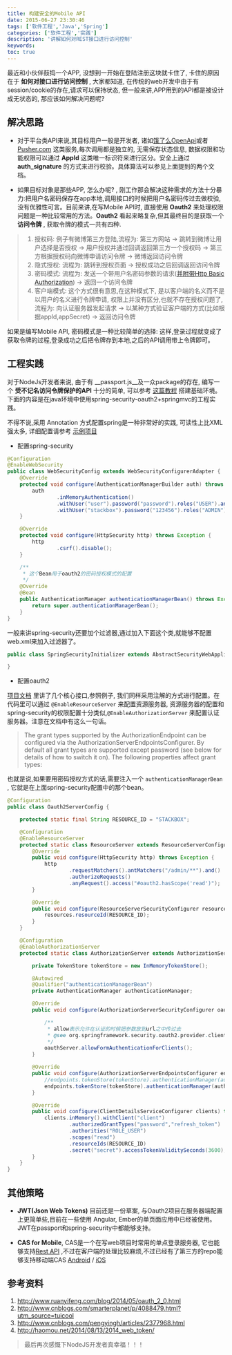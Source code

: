 ```yaml
---
title: 构建安全的Mobile API
date: 2015-06-27 23:30:46
tags: ['软件工程','Java','Spring']
categories: ['软件工程','实践']
description: '讲解如何对REST接口进行访问控制'
keywords:
toc: true
---
```


最近和小伙伴鼓捣一个APP, 没想到一开始在登陆注册这块就卡住了, 卡住的原因在于 __如何对接口进行访问控制__ , 大家都知道, 在传统的web开发中由于有session/cookie的存在,请求可以保持状态, 但一般来讲,APP用到的API都是被设计成无状态的, 那应该如何解决问题呢?

## 解决思路

+ 对于平台类API来说,其目标用户一般是开发者, 诸如[饿了么OpenApi](http://openapi.eleme.io/v2/quickstart.html)或者 [Pusher.com](https://pusher.com/docs/rest_api#authentication) 这类服务,每次调用都是独立的, 无需保存状态信息, 数据权限和功能权限可以通过 __AppId__ 这类唯一标识符来进行区分。安全上通过 __auth_signature__ 的方式来进行校验。具体算法可以参见上面提到的两个文档。

+ 如果目标对象是那些APP, 怎么办呢? , 刚工作那会解决这种需求的方法十分暴力:把用户名密码保存在app本地,调用接口的时候把用户名密码传过去做校验, 没有优雅性可言。目前来讲,在写Mobile API时, 直接使用 __Oauth2__ 来处理权限问题是一种比较常用的方法。__Oauth2__ 看起来略复杂,但其最终目的是获取一个 __访问令牌__ , 获取令牌的模式一共有四种.

> 1. 授权码: 例子有微博第三方登陆,流程为: 第三方网站 -> 跳转到微博让用户选择是否授权 -> 用户授权并通过回调返回第三方一个授权码 -> 第三方根据授权码向微博申请访问令牌 -> 微博返回访问令牌
> 2. 隐式授权: 流程为: 跳转到授权页面 -> 授权成功之后回调返回访问令牌
> 3. 密码模式: 流程为: 发送一个带用户名密码参数的请求([并附带Http Basic Authorization](http://www.cnblogs.com/pengyingh/articles/2377968.html)) -> 返回一个访问令牌
> 4. 客户端模式: 这个方式很有意思,在这种模式下, 是以客户端的名义而不是以用户的名义进行令牌申请, 权限上并没有区分,也就不存在授权问题了, 流程为: 向认证服务器发起请求 -> 以某种方式验证客户端的方式(比如根据appId,appSecret) -> 返回访问令牌

如果是编写Mobile API, 密码模式是一种比较简单的选择: 这样,登录过程就变成了获取令牌的过程,登录成功之后把令牌存到本地,之后的API调用带上令牌即可。

## 工程实践

对于NodeJs开发者来说, 由于有 __passport.js__及一众package的存在, 编写一个 __受不记名访问令牌保护的API__ 十分的简单, 可以参考 [这篇教程](http://aleksandrov.ws/2013/09/12/restful-api-with-nodejs-plus-mongodb/#Step1) 搭建基础环境。 下面的内容是在java环境中使用spring-security-oauth2+springmvc的工程实践。

不得不说,采用 Annotation 方式配置spring是一种非常好的实践, 可读性上比XML强太多, 详细配置请参考 [示例项目](https://github.com/Nagland/spring-security-rest-with-oauth2)

+ 配置spring-security


```java
@Configuration
@EnableWebSecurity
public class WebSecurityConfig extends WebSecurityConfigurerAdapter {
    @Override
    protected void configure(AuthenticationManagerBuilder auth) throws Exception {
        auth
                .inMemoryAuthentication()
                .withUser("user").password("password").roles("USER").and()
                .withUser("stackbox").password("123456").roles("ADMIN");
    }

    @Override
    protected void configure(HttpSecurity http) throws Exception {
        http
                .csrf().disable();
    }

    /**
     * 这个Bean用于oauth2的密码授权模式的配置
     */
    @Override
    @Bean
    public AuthenticationManager authenticationManagerBean() throws Exception {
        return super.authenticationManagerBean();
    }
}
```
一般来讲spring-security还要加个过滤器,通过加入下面这个类,就能够不配置web.xml来加入过滤器了。
```java
public class SpringSecurityInitializer extends AbstractSecurityWebApplicationInitializer{

}
```
+ 配置oauth2

[项目文档](http://projects.spring.io/spring-security-oauth/docs/oauth2.html) 里讲了几个核心接口,参照例子, 我们同样采用注解的方式进行配置。在代码里可以通过 `@EnableResourceServer` 来配置资源服务器, 资源服务器的配置和spring-security的权限配置十分类似,`@EnableAuthorizationServer` 来配置认证服务器。注意在文档中有这么一句话。

> The grant types supported by the AuthorizationEndpoint can be configured via the AuthorizationServerEndpointsConfigurer. By default all grant types are supported except password (see below for details of how to switch it on). The following properties affect grant types:

也就是说,如果要用密码授权方式的话,需要注入一个 `authenticationManagerBean` , 它就是在上面spring-security配置中的那个bean。

```java
@Configuration
public class Oauth2ServerConfig {

    protected static final String RESOURCE_ID = "STACKBOX";

    @Configuration
    @EnableResourceServer
    protected static class ResourceServer extends ResourceServerConfigurerAdapter {
        @Override
        public void configure(HttpSecurity http) throws Exception {
            http
                    .requestMatchers().antMatchers("/admin/**").and()
                    .authorizeRequests()
                    .anyRequest().access("#oauth2.hasScope('read')");
        }

        @Override
        public void configure(ResourceServerSecurityConfigurer resources) throws Exception {
            resources.resourceId(RESOURCE_ID);
        }
    }

    @Configuration
    @EnableAuthorizationServer
    protected static class AuthorizationServer extends AuthorizationServerConfigurerAdapter {

        private TokenStore tokenStore = new InMemoryTokenStore();

        @Autowired
        @Qualifier("authenticationManagerBean")
        private AuthenticationManager authenticationManager;

        @Override
        public void configure(AuthorizationServerSecurityConfigurer oauthServer) throws Exception {

            /**
             * allow表示允许在认证的时候把参数放到url之中传过去
             * @see org.springframework.security.oauth2.provider.client.ClientCredentialsTokenEndpointFilter
             */
            oauthServer.allowFormAuthenticationForClients();
        }

        @Override
        public void configure(AuthorizationServerEndpointsConfigurer endpoints) throws Exception {
            //endpoints.tokenStore(tokenStore).authenticationManager(authenticationManager);
            endpoints.tokenStore(tokenStore).authenticationManager(authenticationManager);
        }

        @Override
        public void configure(ClientDetailsServiceConfigurer clients) throws Exception {
            clients.inMemory().withClient("client")
                    .authorizedGrantTypes("password","refresh_token")
                    .authorities("ROLE_USER")
                    .scopes("read")
                    .resourceIds(RESOURCE_ID)
                    .secret("secret").accessTokenValiditySeconds(3600);
        }
    }
}

```

## 其他策略

+ **JWT(Json Web Tokens)** 目前还是一份草案, 与Oauth2项目在服务器端配置上更简单些,目前在一些使用 Angular, Ember的单页面应用中已经被使用。JWT在passport和spring-security中都能够支持。

+ **CAS for Mobile**, CAS是一个在写web项目时常用的单点登录服务器, 它也能够支持[Rest API](https://wiki.jasig.org/display/casum/restful+api) ,不过在客户端的处理比较麻烦,不过已经有了第三方的repo能够支持移动端CAS [Android](https://github.com/justindancer/android-cas-client) / [iOS](https://github.com/acu-dev/objc-cas-client)

## 参考资料
1. http://www.ruanyifeng.com/blog/2014/05/oauth_2_0.html
2. http://www.cnblogs.com/smarterplanet/p/4088479.html?utm_source=tuicool
3. http://www.cnblogs.com/pengyingh/articles/2377968.html
4. http://haomou.net/2014/08/13/2014_web_token/

> 最后再次感慨下NodeJS开发者真幸福！！！
